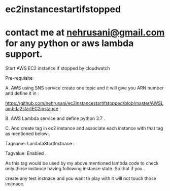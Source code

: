 # ec2instancestartifstopped   
# contact me at nehrusani@gmail.com for any python or aws lambda support.
Start AWS EC2 instance if stopped by cloudwatch

Pre-requisite:  

A. AWS using SNS service create one topic and it will give you ARN number and define it in : 

https://github.com/nehrusani/ec2instancestartifstopped/blob/master/AWSLambda2startEC2instance  :


B. AWS Lambda service and define python 3.7  .

C. And create tag in ec2 instance and associate each instance with that tag as mentioned below:.

Tagname:  LambdaStartInstnace :

Tagvalue: Enabled .

As this tag would be used by my above mentioned lambda code to check only those instance having following instance state. So that if you . 

create any test instnace and you want to play with it will not touch those instnace.   


